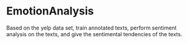 # EmotionAnalysis
Based on the yelp data set, train annotated texts, perform sentiment analysis on the texts, and give the sentimental tendencies of the texts.
